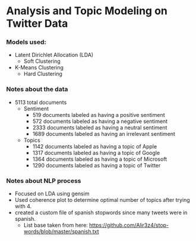 # Analysis and Topic Modeling on Twitter Data


### Models used:
- Latent Dirichlet Allocation (LDA)
    - Soft Clustering
- K-Means Clustering
    - Hard Clustering


### Notes about the data
- 5113 total documents
    - Sentiment
        - 519 documents labeled as having a positive sentiment
        - 572 documents labeled as having a negative sentiment
        - 2333 documents labeled as having a neutral sentiment
        - 1689 documents labeled as having an irrelevant sentiment
    - Topics
        - 1142 documents labeled as having a topic of Apple
        - 1317 documents labeled as having a topic of Google
        - 1364 documents labeled as having a topic of Microsoft
        - 1290 documents labeled as having a topic of Twitter


### Notes about NLP process
- Focused on LDA using gensim
- Used coherence plot to determine optimal number of topics after trying with 4.
- created a custom file of spanish stopwords since many tweets were in spanish.
    - List base taken from here: https://github.com/Alir3z4/stop-words/blob/master/spanish.txt
